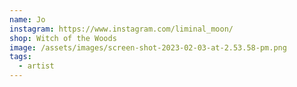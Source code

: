 ```yaml
---
name: Jo
instagram: https://www.instagram.com/liminal_moon/
shop: Witch of the Woods
image: /assets/images/screen-shot-2023-02-03-at-2.53.58-pm.png
tags:
  - artist
---
```

